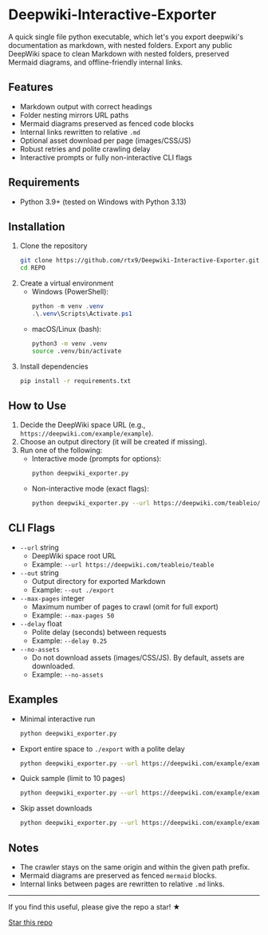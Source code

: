 # Deepwiki-Interactive-Exporter
A quick single file python executable, which let's you export deepwiki's documentation as markdown, with nested folders.
Export any public DeepWiki space to clean Markdown with nested folders, preserved Mermaid diagrams, and offline-friendly internal links.

## Features
- Markdown output with correct headings
- Folder nesting mirrors URL paths
- Mermaid diagrams preserved as fenced code blocks
- Internal links rewritten to relative `.md`
- Optional asset download per page (images/CSS/JS)
- Robust retries and polite crawling delay
- Interactive prompts or fully non-interactive CLI flags

## Requirements
- Python 3.9+ (tested on Windows with Python 3.13)

## Installation
1. Clone the repository
   ```bash
   git clone https://github.com/rtx9/Deepwiki-Interactive-Exporter.git
   cd REPO
   ```
2. Create a virtual environment
   - Windows (PowerShell):
     ```powershell
     python -m venv .venv
     .\.venv\Scripts\Activate.ps1
     ```
   - macOS/Linux (bash):
     ```bash
     python3 -m venv .venv
     source .venv/bin/activate
     ```
3. Install dependencies
   ```bash
   pip install -r requirements.txt
   ```

## How to Use
1. Decide the DeepWiki space URL (e.g., `https://deepwiki.com/example/example`).
2. Choose an output directory (it will be created if missing).
3. Run one of the following:
   - Interactive mode (prompts for options):
     ```bash
     python deepwiki_exporter.py
     ```
   - Non-interactive mode (exact flags):
     ```bash
     python deepwiki_exporter.py --url https://deepwiki.com/teableio/teable --out ./export --delay 0.25
     ```

## CLI Flags
- `--url` string
  - DeepWiki space root URL
  - Example: `--url https://deepwiki.com/teableio/teable`
- `--out` string
  - Output directory for exported Markdown
  - Example: `--out ./export`
- `--max-pages` integer
  - Maximum number of pages to crawl (omit for full export)
  - Example: `--max-pages 50`
- `--delay` float
  - Polite delay (seconds) between requests
  - Example: `--delay 0.25`
- `--no-assets`
  - Do not download assets (images/CSS/JS). By default, assets are downloaded.
  - Example: `--no-assets`

## Examples
- Minimal interactive run
  ```bash
  python deepwiki_exporter.py
  ```
- Export entire space to `./export` with a polite delay
  ```bash
  python deepwiki_exporter.py --url https://deepwiki.com/example/example o --out ./export --delay 0.25
  ```
- Quick sample (limit to 10 pages)
  ```bash
  python deepwiki_exporter.py --url https://deepwiki.com/example/example --out ./export --max-pages 10 --delay 0.25
  ```
- Skip asset downloads
  ```bash
  python deepwiki_exporter.py --url https://deepwiki.com/example/example --out ./export --no-assets
  ```

## Notes
- The crawler stays on the same origin and within the given path prefix.
- Mermaid diagrams are preserved as fenced `mermaid` blocks.
- Internal links between pages are rewritten to relative `.md` links.

---

If you find this useful, please give the repo a star! ★

[Star this repo](https://github.com/rtx9/Deepwiki-Interactive-Exporter.git)

